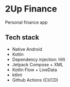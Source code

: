 # 2Up Finance
Personal finance app

## Tech stack
- Native Android
- Kotlin
- Dependency injection: Hilt
- Jetpack Compose + XML
- Kotlin Flow + LiveData
- ktlint
- Github Actions (CI/CD)

